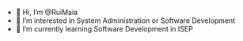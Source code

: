 - 👋 Hi, I’m @RuiMaia
- 👀 I’m interested in System Administration or Software Development
- 🌱 I’m currently learning Software Development in ISEP


<!---
RuiMaia-1232327/RuiMaia-1232327 is a ✨ special ✨ repository because its `README.md` (this file) appears on your GitHub profile.
You can click the Preview link to take a look at your changes.
--->
